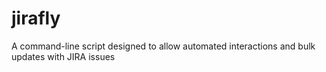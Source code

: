 # jirafly

A command-line script designed to allow automated interactions and bulk updates with JIRA issues

